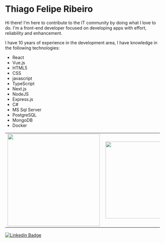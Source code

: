 # Thiago Felipe Ribeiro

Hi there! I'm here to contribute to the IT community by doing what I love to do. I'm a front-end developer focused on developing apps with effort, reliability and enhancement.

I have 10 years of experience in the development area, I have knowledge in the following technologies:
- React
- Vue.js
- HTML5
- CSS
- javascript
- TypeScript
- Next.js
- NodeJS
- Express.js
- C#
- MS Sql Server
- PostgreSQL
- MongoDB
- Docker 

<center>
  <table>
    <tr>
        <td><img width="300px" align="left" src="https://github-readme-stats.vercel.app/api/top-langs/?username=thiagofribeiro&hide=html&layout=compact&theme=buefy" /></td>
        <td><img width="250px" align="left" src="https://github-readme-stats.vercel.app/api?username=thiagofribeiro&theme=buefy"/></td>
    </tr>   
  </table>
</center>  

[![Linkedin Badge](https://img.shields.io/badge/-LinkedIn-blue?style=flat-square&logo=Linkedin&logoColor=white&link=https://www.linkedin.com/in/arfurlaneto/)](https://www.linkedin.com/in/thiago-f-ribeiro/)
